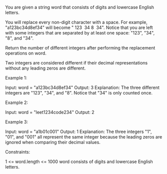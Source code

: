 You are given a string word that consists of digits and lowercase English
letters.

You will replace every non-digit character with a space. For example,
"a123bc34d8ef34" will become " 123  34 8  34". Notice that you are left with
some integers that are separated by at least one space: "123", "34", "8", and
"34".

Return the number of different integers after performing the replacement
operations on word.

Two integers are considered different if their decimal representations
without any leading zeros are different.


Example 1:


Input: word = "a123bc34d8ef34"
Output: 3
Explanation: The three different integers are "123", "34", and "8". Notice
that "34" is only counted once.


Example 2:


Input: word = "leet1234code234"
Output: 2


Example 3:


Input: word = "a1b01c001"
Output: 1
Explanation: The three integers "1", "01", and "001" all represent the same
integer because
the leading zeros are ignored when comparing their decimal values.



Constraints:


1 <= word.length <= 1000
word consists of digits and lowercase English letters.




